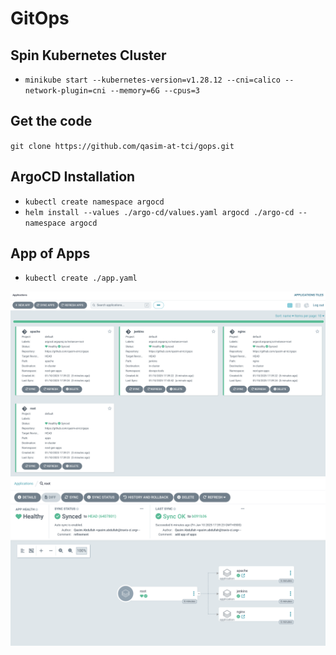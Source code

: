 # GitOps

## Spin Kubernetes Cluster

* `minikube start --kubernetes-version=v1.28.12 --cni=calico --network-plugin=cni --memory=6G --cpus=3`

## Get the code

`git clone https://github.com/qasim-at-tci/gops.git`

## ArgoCD Installation

* `kubectl create namespace argocd`
* `helm install --values ./argo-cd/values.yaml argocd ./argo-cd --namespace argocd`

## App of Apps
* `kubectl create ./app.yaml`

![Base View](images/base-view.png)
![App of Apps](images/app-of-apps.png)